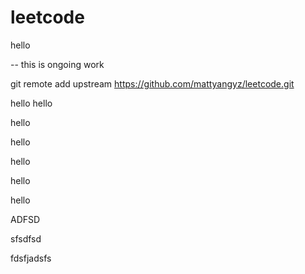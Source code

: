 # leetcode

hello


-- this is ongoing work



git remote add upstream https://github.com/mattyangyz/leetcode.git



hello hello

hello


hello

hello

hello

hello

ADFSD

sfsdfsd

fdsfjadsfs